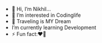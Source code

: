 - 👋 Hi, I’m Nikhil...
- 👀 I’m interested in Codinglife
- 🧳 Traveling is MY Dream 
-  I’m currently learning Development 
- ⚡ Fun fact:❤️‍🔥

<!---
nikhilST24CS/nikhilST24CS is a ✨ special ✨ repository because its `README.md` (this file) appears on your GitHub profile.
You can click the Preview link to take a look at your changes.
--->
